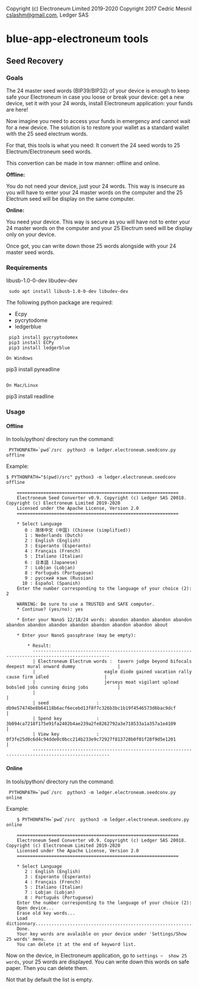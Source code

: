 Copyright (c) Electroneum Limited 2019-2020
Copyright 2017 Cedric Mesnil <cslashm@gmail.com>, Ledger SAS
# blue-app-electroneum tools


## Seed Recovery

### Goals

The 24 master seed words (BIP39/BIP32) of your device is enough to keep safe your Electroneum
in case you loose or break your device:  get a new device, set it with your 24 words, 
install Electroneum application: your funds are here!

Now imagine you need to access your funds in emergency and cannot wait for a new device. 
The solution is to restore your wallet as a standard wallet with the 25 seed electrum words.

For that, this tools is what you need: It convert the 24 seed words to 25 Electrum/Electroneum seed words.

This convertion can be made in tow manner: offline and online.

**Offline:**

You do not need your device, just your 24 words. This way is insecure as you will have to enter
your 24 master words on the computer and the 25 Electrum seed will be display on the same computer.

**Online:** 

You need your device. This way is secure as you will have not to enter your 24 master words on the computer
and your 25 Electrum seed will be display only on your device.

Once got, you can write down those 25 words alongside with your 24 master seed words.



### Requirements

libusb-1.0-0-dev
libudev-dev

     sudo apt install libusb-1.0-0-dev libudev-dev

The following python package are required:

- Ecpy
- pycrytodome
- ledgerblue
```
 pip3 install pycryptodomex
 pip3 install ECPy
 pip3 install ledgerblue
 
On Windows

``` 
 pip3 install pyreadline
```

On Mac/Linux

``` 
 pip3 install readline


### Usage

#### Offline

In tools/python/ directory run the command:

     PYTHONPATH=`pwd`/src  python3 -m ledger.electroneum.seedconv.py offline

Example:

    $ PYTHONPATH="$(pwd)/src" python3 -m ledger.electroneum.seedconv offline

        =============================================================
        Electroneum Seed Converter v0.9. Copyright (c) Ledger SAS 20018. Copyright (c) Electroneum Limited 2019-2020
        Licensed under the Apache License, Version 2.0
        =============================================================
                
        * Select Language
           0 : 简体中文 (中国) (Chinese (simplified))
           1 : Nederlands (Dutch)
           2 : English (English)
           3 : Esperanto (Esperanto)
           4 : Français (French)
           5 : Italiano (Italian)
           6 : 日本語 (Japanese)
           7 : Lobjan (Lobjan)
           8 : Português (Portuguese)
           9 : русский язык (Russian)
          10 : Español (Spanish)
        Enter the number corresponding to the language of your choice (2): 2

        WARNING: Be sure to use a TRUSTED and SAFE computer.
        * Continue? (yes/no): yes

        * Enter your NanoS 12/18/24 words: abandon abandon abandon abandon abandon abandon abandon abandon abandon abandon abandon about

        * Enter your NanoS passphrase (may be empty): 

            * Result:
              ---------------------------------------------------------------------------------------------------
              | Electroneum Electrum words :  tavern judge beyond bifocals deepest mural onward dummy                |
              |                          eagle diode gained vacation rally cause firm idled                     |
              |                          jerseys moat vigilant upload bobsled jobs cunning doing jobs           |
              |                                                                                                 |
              | seed                  :  db9e57474be8b64118b6acf6ecebd13f8f7c326b3bc1b19f4546573d6bac9dcf       |
              | Spend key             :  3b094ca7218f175e91fa2402b4ae239a2fe8262792a3e718533a1a357a1e4109       |
              | View key              :  0f3fe25d0c6d4c94dde0c0bcc214b233e9c72927f813728b0f01f28f9d5e1201       |
              ---------------------------------------------------------------------------------------------------


#### Online

In tools/python/ directory run the command:

     PYTHONPATH=`pwd`/src  python3 -m ledger.electroneum.seedconv.py online

Example:

        $ PYTHONPATH=`pwd`/src  python3 -m ledger.electroneum.seedconv.py online

        =============================================================
        Electroneum Seed Converter v0.9. Copyright (c) Ledger SAS 20018. Copyright (c) Electroneum Limited 2019-2020
        Licensed under the Apache License, Version 2.0
        =============================================================
                
        * Select Language
           2 : English (English)
           3 : Esperanto (Esperanto)
           4 : Français (French)
           5 : Italiano (Italian)
           7 : Lobjan (Lobjan)
           8 : Português (Portuguese)
        Enter the number corresponding to the language of your choice (2): 
        Open device...
        Erase old key words...
        Load dictionnary................................................................................................
        Done.
        Your key words are avalaible on your device under 'Settings/Show 25 words' menu.
        You can delete it at the end of keyword list.

Now on the device, in Electroneum application, go to `settings ~  show 25 words`, your 25 words are displayed. 
You can write down this words on safe paper. Then you can delete them.

Not that by default the list is empty.
